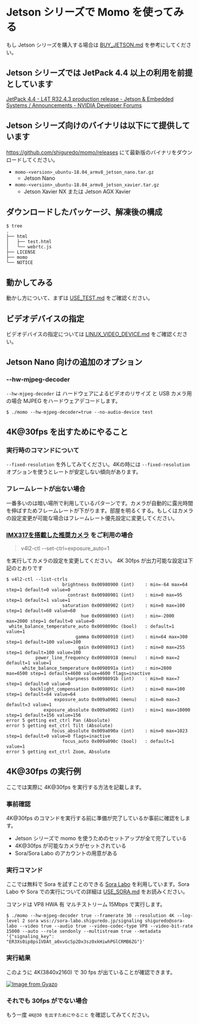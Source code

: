 # Jetson シリーズで Momo を使ってみる

もし Jetson シリーズを購入する場合は [BUY_JETSON.md](BUY_JETSON.md) を参考にしてください。

## Jetson シリーズでは JetPack 4.4 以上の利用を前提としています

[JetPack 4\.4 \- L4T R32\.4\.3 production release \- Jetson & Embedded Systems / Announcements \- NVIDIA Developer Forums](https://forums.developer.nvidia.com/t/jetpack-4-4-l4t-r32-4-3-production-release/140870)

## Jetson シリーズ向けのバイナリは以下にて提供しています

https://github.com/shiguredo/momo/releases にて最新版のバイナリをダウンロードしてください。

- `momo-<version>_ubuntu-18.04_armv8_jetson_nano.tar.gz`
    - Jetson Nano
- `momo-<version>_ubuntu-18.04_armv8_jetson_xavier.tar.gz`
    - Jetson Xavier NX または Jetson AGX Xavier

## ダウンロードしたパッケージ、解凍後の構成

```
$ tree
.
├── html
│   ├── test.html
│   └── webrtc.js
├── LICENSE
├── momo
└── NOTICE
```

## 動かしてみる

動かし方について、まずは [USE_TEST.md](USE_TEST.md) をご確認ください。

## ビデオデバイスの指定

ビデオデバイスの指定については [LINUX_VIDEO_DEVICE.md](LINUX_VIDEO_DEVICE.md) をご確認ください。

## Jetson Nano 向けの追加のオプション

### --hw-mjpeg-decoder

`--hw-mjpeg-decoder` は ハードウェアによるビデオのリサイズ と USB カメラ用の場合 MJPEG をハードウェアデコードします。

```shell
$ ./momo --hw-mjpeg-decoder=true --no-audio-device test
```

## 4K@30fps を出すためにやること

### 実行時のコマンドについて

`--fixed-resolution` を外してみてください。4Kの時には `--fixed-resolution` オプションを使うとレートが安定しない傾向があります。

### フレームレートが出ない場合

一番多いのは暗い場所で利用しているパターンです。カメラが自動的に露光時間を伸ばすためフレームレートが下がります。部屋を明るくする。もしくはカメラの設定変更が可能な場合はフレームレート優先設定に変更してください。

### [IMX317を搭載した推奨カメラ](https://ja.aliexpress.com/item/32999909513.html) をご利用の場合

> v4l2-ctl --set-ctrl=exposure_auto=1

を実行してカメラの設定を変更してください。 4K 30fps が出力可能な設定は下記のとおりです

```
$ v4l2-ctl --list-ctrls
                     brightness 0x00980900 (int)    : min=-64 max=64 step=1 default=0 value=0
                       contrast 0x00980901 (int)    : min=0 max=95 step=1 default=1 value=1
                     saturation 0x00980902 (int)    : min=0 max=100 step=1 default=60 value=60
                            hue 0x00980903 (int)    : min=-2000 max=2000 step=1 default=0 value=0
 white_balance_temperature_auto 0x0098090c (bool)   : default=1 value=1
                          gamma 0x00980910 (int)    : min=64 max=300 step=1 default=100 value=100
                           gain 0x00980913 (int)    : min=0 max=255 step=1 default=100 value=100
           power_line_frequency 0x00980918 (menu)   : min=0 max=2 default=1 value=1
      white_balance_temperature 0x0098091a (int)    : min=2800 max=6500 step=1 default=4600 value=4600 flags=inactive
                      sharpness 0x0098091b (int)    : min=0 max=7 step=1 default=0 value=0
         backlight_compensation 0x0098091c (int)    : min=0 max=100 step=1 default=64 value=64
                  exposure_auto 0x009a0901 (menu)   : min=0 max=3 default=3 value=1
              exposure_absolute 0x009a0902 (int)    : min=1 max=10000 step=1 default=156 value=156
error 5 getting ext_ctrl Pan (Absolute)
error 5 getting ext_ctrl Tilt (Absolute)
                 focus_absolute 0x009a090a (int)    : min=0 max=1023 step=1 default=0 value=0 flags=inactive
                     focus_auto 0x009a090c (bool)   : default=1 value=1
error 5 getting ext_ctrl Zoom, Absolute
```

## 4K@30fps の実行例

ここでは実際に 4K@30fps を実行する方法を記載します。

### 事前確認

4K@30fps のコマンドを実行する前に準備が完了しているか事前に確認をします。

- Jetson シリーズで momo を使うためのセットアップが全て完了している
- 4K@30fps が可能なカメラがセットされている
- Sora/Sora Labo のアカウントの用意がある

### 実行コマンド

ここでは無料で Sora を試すことのできる [Sora Labo](https://sora-labo.shiguredo.jp/) を利用しています。Sora Labo や Sora での実行についての詳細は [USE_SORA.md](USE_SORA.md) をお読みください。

コマンドは VP8 HWA 有 マルチストリーム 15Mbps で実行します。

```shell
$ ./momo --hw-mjpeg-decoder true --framerate 30 --resolution 4K --log-level 2 sora wss://sora-labo.shiguredo.jp/signaling shiguredo@sora-labo --video true --audio true --video-codec-type VP8 --video-bit-rate 15000 --auto --role sendonly --multistream true --metadata '{"signaling_key": "ER3Xs0ip8ps1VDAt_a0xvGcSp2Dx3sz0xkHiwhPGlCRMB6ZG"}'
```

### 実行結果

このように 4K(3840x2160) で 30 fps が出ていることが確認できます。

[![Image from Gyazo](https://i.gyazo.com/df47a19994982ed963e84d88adf4f407.png)](https://gyazo.com/df47a19994982ed963e84d88adf4f407)

### それでも 30fps がでない場合

もう一度 `4K@30 を出すためにやること` を確認してみてください。
